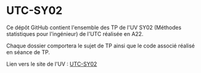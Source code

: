 # UTC-SY02

Ce dépôt GitHub contient l'ensemble des TP de l'UV SY02 (Méthodes statistiques pour l'ingénieur) de l'UTC réalisée en A22.

Chaque dossier comportera le sujet de TP ainsi que le code associé réalisé en séance de TP.

Lien vers le site de l'UV : [UTC-SY02](https://sy02.uv.utc.fr/etus/) 

